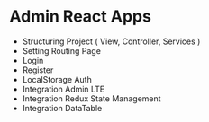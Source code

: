 # Admin React Apps

- Structuring Project ( View, Controller, Services )
- Setting Routing Page
- Login
- Register
- LocalStorage Auth
- Integration Admin LTE
- Integration Redux State Management
- Integration DataTable
